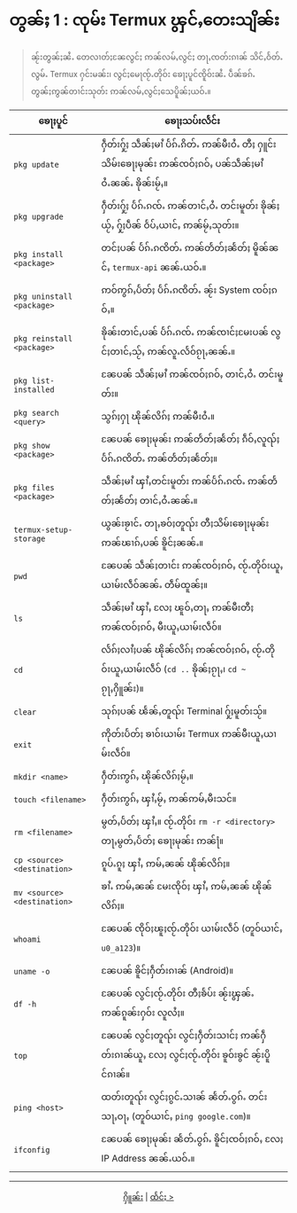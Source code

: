 # တွၼ်ႈ 1 : ၸုမ်း Termux ၾွင်ႇတေးသျိၼ်း

> ၼႂ်းတွၼ်ႈၼႆႉ တေလၢတ်ႈၼႄလွင်ႈ ဢၼ်လမ်ႇလွင်ႈ တႃႇၸတ်းၵၢၼ် သိင်ႇဝႅတ်ႉလွမ်ႉ Termux ႁင်းမၼ်း၊ လွင်ႈမေႃၸႂ်ႉတိုဝ်း ၶေႃႈပူင်ၸိူဝ်းၼႆႉ ပဵၼ်ၶၵ်ႉတွၼ်ႈဢွၼ်တၢင်းသုတ်း ဢၼ်လမ်ႇလွင်ႈသေပိူၼ်ႈယဝ်ႉ။

| ၶေႃႈပူင်                         | ၶေႃႈသပ်းလႅင်း                                                                          |
| ---------------------------- | ------------------------------------------------------------------------------------ |
| `pkg update`                  | ႁဵတ်းႁႂ်ႈ သဵၼ်ႈမၢႆ ပႅၵ်ႉၵိတ်ႉ ဢၼ်မီးဝႆႉ တီႈ ႁူင်းသိမ်းၶေႃႈမုၼ်း ဢၼ်ၸဝ်ႈၵဝ်ႇ ပၼ်သဵၼ်ႈမၢႆဝႆႉၼၼ်ႉ ၶိုၼ်းမႂ်ႇ။ |
| `pkg upgrade`                 | ႁဵတ်းႁႂ်ႈ ပႅၵ်ႉၵၸ်ႉ ဢၼ်တၢင်ႇဝႆႉ တင်းမူတ်း ၶိုၼ်ႈယႂ်ႇ ႁႂ်ႈပဵၼ် ဝႅပ်ႇယၢင်ႇ ဢၼ်မႂ်ႇသုတ်း။          |
| `pkg install <package>`       | တင်ႈပၼ် ပႅၵ်ႉၵၸိတ်ႉ ဢၼ်တႅတ်ႈၼႅတ်ႈ မိူၼ်ၼင်ႇ `termux-api` ၼၼ်ႉယဝ်ႉ။                  |
| `pkg uninstall <package>`     | ဢဝ်ဢွၵ်ႇပႅတ်ႈ ပႅၵ်ႉၵၸိတ်ႉ ၼႂ်း System ၸဝ်ႈၵဝ်ႇ။                                         |
| `pkg reinstall <package>`     | ၶိုၼ်းတၢင်ႇပၼ် ပႅၵ်ႉၵၸ်ႉ ဢၼ်ၸၢင်ႈမႄးပၼ် လွင်ႈတၢင်ႇသႂ်ႇ ဢၼ်လူႉလႅဝ်ၵႂႃႇၼၼ်ႉ။              |
| `pkg list-installed`          | ၼႄပၼ် သဵၼ်ႈမၢႆ ဢၼ်ၸဝ်ႈၵဝ်ႇ တၢင်ႇဝႆႉ တင်းမူတ်း။                                     |
| `pkg search <query>`          | သွၵ်ႈႁႃ ၽိုၼ်လိၵ်ႈ ဢၼ်မီးဝႆႉ။                                                       |
| `pkg show <package>`          | ၼႄပၼ် ၶေႃႈမုၼ်း ဢၼ်တႅတ်ႈၼႅတ်ႈ ၵဵဝ်ႇလူၺ်ႈ ပႅၵ်ႉၵၸိတ်ႉ ဢၼ်တႅတ်ႈၼႅတ်ႈ။                  |
| `pkg files <package>`         | သဵၼ်ႈမၢႆ ၾၢႆႇတင်းမူတ်း ဢၼ်ပႅၵ်ႉၵၸ်ႉ ဢၼ်တႅတ်ႈၼႅတ်ႈ တၢင်ႇဝႆႉၼၼ်ႉ။                     |
| `termux-setup-storage`        | ယွၼ်းၶႂၢင်ႉ တႃႇၶဝ်ႈတူၺ်း တီႈသိမ်းၶေႃႈမုၼ်း ဢၼ်ၽၢၵ်ႇပၼ် ၶိူင်ႈၼၼ်ႉ။                      |
| `pwd`                         | ၼႄပၼ် သဵၼ်ႈတၢင်း ဢၼ်ၸဝ်ႈၵဝ်ႇ ၸႂ်ႉတိုဝ်းယူႇယၢမ်းလဵဝ်ၼၼ်ႉ တဵမ်ထူၼ်ႈ။                    |
| `ls`                          | သဵၼ်ႈမၢႆ ၾၢႆႇ လႄႈ ၽူဝ်ႇတႃႇ ဢၼ်မီးတီႈ ဢၼ်ၸဝ်ႈၵဝ်ႇ မီးယူႇယၢမ်းလဵဝ်။                      |
| `cd`                          | လႅၵ်ႈလၢႆႈပၼ် ၽိုၼ်လိၵ်ႈ ဢၼ်ၸဝ်ႈၵဝ်ႇ ၸႂ်ႉတိုဝ်းယူႇယၢမ်းလဵဝ် (`cd ..` ၶိုၼ်ႈၵႂႃႇ၊ `cd ~` ၵႂႃႇႁိူၼ်း)။   |
| `clear`                       | သုၵ်ႈပၼ် ၽႅၼ်ႇတူၺ်း Terminal ႁႂ်ႈမူတ်းသႂ်။                                             |
| `exit`                        | ဢိုတ်းပႅတ်ႈ ၶၢဝ်းယၢမ်း Termux ဢၼ်မီးယူႇယၢမ်းလဵဝ်။                                      |
| `mkdir <name>`                | ႁဵတ်းဢွၵ်ႇ ၽိုၼ်လိၵ်ႈမႂ်ႇ။                                                             |
| `touch <filename>`            | ႁဵတ်းဢွၵ်ႇ ၾၢႆႇမႂ်ႇ ဢၼ်ဢမ်ႇမီးသင်။                                                    |
| `rm <filename>`               | မွတ်ႇပႅတ်ႈ ၾၢႆႇ။ ၸႂ်ႉတိုဝ်း `rm -r <directory>` တႃႇမွတ်ႇပႅတ်ႈ ၶေႃႈမုၼ်း ဢၼ်႞။                |
| `cp <source> <destination>`   | ၵူပ်ႉၵူႈ ၾၢႆႇ ဢမ်ႇၼၼ် ၽိုၼ်လိၵ်ႈ။                                                     |
| `mv <source> <destination>`   | ၶၢႆႉ ဢမ်ႇၼၼ် မႄးၸိုဝ်ႈ ၾၢႆႇ ဢမ်ႇၼၼ် ၽိုၼ်လိၵ်ႈ။                                      |
| `whoami`                      | ၼႄပၼ် ၸိုဝ်ႈၽူႈၸႂ်ႉတိုဝ်း ယၢမ်းလဵဝ် (တူဝ်ယၢင်ႇ `u0_a123`)။                            |
| `uname -o`                    | ၼႄပၼ် ၶိူင်ႈႁဵတ်းၵၢၼ် (Android)။                                                   |
| `df -h`                       | ၼႄပၼ် လွင်ႈၸႂ်ႉတိုဝ်း တီႈၶႅပ်း ၼႂ်းၾွၼ်ႉ ဢၼ်ၵူၼ်းႁဝ်း လူလႆႈ။                           |
| `top`                         | ၼႄပၼ် လွင်ႈတူၺ်း လွင်ႈႁဵတ်းသၢင်ႈ ဢၼ်ႁဵတ်းၵၢၼ်ယူႇ လႄႈ လွင်ႈၸႂ်ႉတိုဝ်း ၶူဝ်းၶွင် ၼႂ်းပိူင်ၵၢၼ်။   |
| `ping <host>`                 | ထတ်းတူၺ်း လွင်ႈၵွင်ႉသၢၼ် ၼႅတ်ႉဝွၵ်ႉ တင်း သႃႇဝႃႇ (တူဝ်ယၢင်ႇ `ping google.com`)။           |
| `ifconfig`                    | ၼႄပၼ် ၶေႃႈမုၼ်း ၼႅတ်ႉဝွၵ်ႉ ၶိူင်ႈၸဝ်ႈၵဝ်ႇ လႄႈ IP Address ၼၼ်ႉယဝ်ႉ။                    |

---
<p align="center">
  <a href="./README.md">ႁိူၼ်း</a> | <a href="./chapter_02-sh.md">ထႅင်ႈ ></a>
</p>
